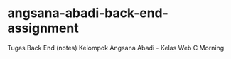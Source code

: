 # angsana-abadi-back-end-assignment
Tugas Back End (notes) Kelompok Angsana Abadi - Kelas Web C Morning
